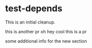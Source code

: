 # test-depends

This is an initial cleanup.

this is another pr
oh hey cool
this is a pr

some additional info for the new section